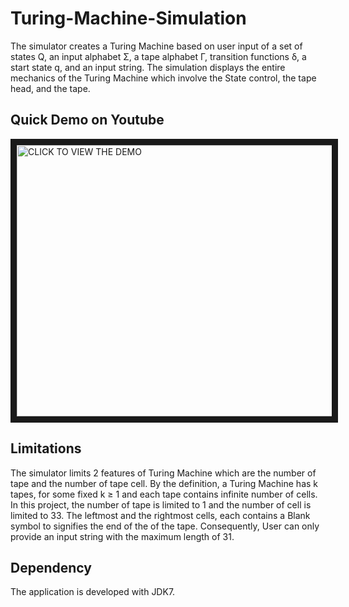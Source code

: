 Turing-Machine-Simulation
=========================
The simulator creates a Turing Machine based on user input of a set of states Q, an  input alphabet Σ, a tape alphabet Γ, transition functions δ, a start state q, and an input string. The simulation displays the entire mechanics of the Turing Machine which involve the State control, the tape head, and the tape.

Quick Demo on Youtube
---------------------
<a href="https://www.youtube.com/watch?v=u_rwcAbG5pQ" target="_blank"><img src="http://i58.tinypic.com/kcmblu.png" 
alt="CLICK TO VIEW THE DEMO" width="620" height="434" border="10" /></a>

Limitations
-----------
The simulator limits 2 features of Turing Machine which are the number of tape and the number of tape cell. By the definition, a Turing Machine has k tapes, for some fixed k ≥ 1 and each tape contains infinite number of cells. In this project, the number of tape is limited to 1 and the number of cell is limited to 33. The leftmost and the rightmost cells, each contains a Blank symbol to signifies the end of the of the tape. Consequently, User can only provide an input string with the maximum length of 31.

Dependency
----------
The application is developed with JDK7.
